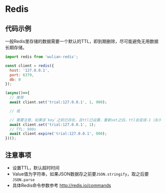 # Redis

## 代码示例

一般Redis里存储的数据需要一个默认的TTL，即到期删除，尽可能避免无用数据长期存储。

```js
import redis from 'wulian-redis';

const client = redis({
  host: '127.0.0.1',
  port: 6379,
  db: 0
});

(async()=>{
  // 推荐
  await client.set('trial:127.0.0.1', 1, 900);

  // 或

  // 需要注意，如果该`key`之前已存在，且ttl已设置，重新set之后，ttl会变成-1（永久）；
  await client.set('trial:127.0.0.1', 1);  
  // TTL: 900s
  await client.expire('trial:127.0.0.1', 900);
})();
```

## 注意事项

* 设置TTL，默认超时时间
* Value值为字符串，如果JSON数据存之前要`JSON.stringify`，取之后要`JSON.parse`
* 具体Redis命令参数参考 <http://redis.io/commands>
